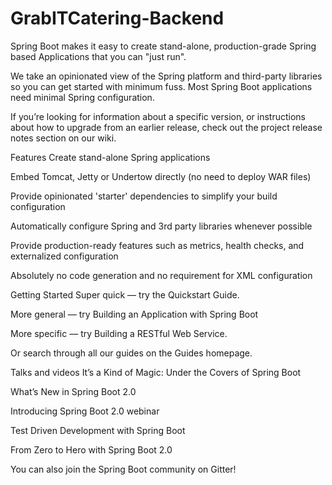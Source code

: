 # GrabITCatering-Backend

Spring Boot makes it easy to create stand-alone, production-grade Spring based Applications that you can "just run".

We take an opinionated view of the Spring platform and third-party libraries so you can get started with minimum fuss. Most Spring Boot applications need minimal Spring configuration.

If you’re looking for information about a specific version, or instructions about how to upgrade from an earlier release, check out the project release notes section on our wiki.

Features
Create stand-alone Spring applications

Embed Tomcat, Jetty or Undertow directly (no need to deploy WAR files)

Provide opinionated 'starter' dependencies to simplify your build configuration

Automatically configure Spring and 3rd party libraries whenever possible

Provide production-ready features such as metrics, health checks, and externalized configuration

Absolutely no code generation and no requirement for XML configuration

Getting Started
Super quick — try the Quickstart Guide.

More general — try Building an Application with Spring Boot

More specific — try Building a RESTful Web Service.

Or search through all our guides on the Guides homepage.

Talks and videos
It’s a Kind of Magic: Under the Covers of Spring Boot

What’s New in Spring Boot 2.0

Introducing Spring Boot 2.0 webinar

Test Driven Development with Spring Boot

From Zero to Hero with Spring Boot 2.0

You can also join the Spring Boot community on Gitter!
